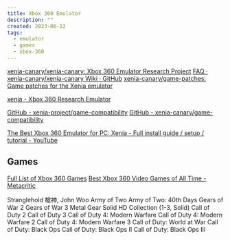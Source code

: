 ```yaml
---
title: Xbox 360 Emulator
description: ""
created: 2023-06-12
tags:
  - emulator
  - games
  - xbox-360
---
```


[xenia-canary/xenia-canary: Xbox 360 Emulator Research Project](https://github.com/xenia-canary/xenia-canary)
[FAQ · xenia-canary/xenia-canary Wiki · GitHub](https://github.com/xenia-canary/xenia-canary/wiki/FAQ)
[xenia-canary/game-patches: Game patches for the Xenia emulator](https://github.com/xenia-canary/game-patches)

[xenia - Xbox 360 Research Emulator](https://xenia.jp/)

[GitHub - xenia-project/game-compatibility](https://github.com/xenia-project/game-compatibility)
[GitHub - xenia-canary/game-compatibility](https://github.com/xenia-canary/game-compatibility)

[The Best Xbox 360 Emulator for PC: Xenia - Full install guide / setup / tutorial - YouTube](https://www.youtube.com/watch?v=6oPJ2xroj-0)

## Games

[Full List of Xbox 360 Games](https://www.trueachievements.com/xbox-360/games)
[Best Xbox 360 Video Games of All Time - Metacritic](https://www.metacritic.com/browse/games/score/metascore/all/xbox360)

Stranglehold 槍神, John Woo
Army of Two
Army of Two: 40th Days
Gears of War 2
Gears of War 3
Metal Gear Solid HD Collection (1-3, Solid)
Call of Duty 2
Call of Duty 3
Call of Duty 4: Modern Warfare
Call of Duty 4: Modern Warfare 2
Call of Duty 4: Modern Warfare 3
Call of Duty: World at War
Call of Duty: Black Ops
Call of Duty: Black Ops II
Call of Duty: Black Ops III
